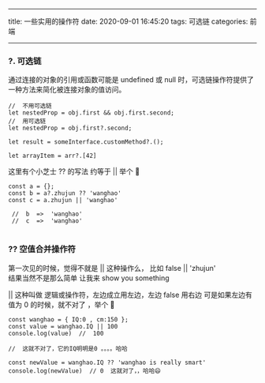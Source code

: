 <!--
 * @Author: your name
 * @Date: 2020-09-01 16:45:20
 * @LastEditTime: 2020-09-09 19:04:30
 * @LastEditors: Please set LastEditors
 * @Description: In User Settings Edit
 * @FilePath: /博客/source/_posts/operator.md
-->

---

title: 一些实用的操作符
date: 2020-09-01 16:45:20
tags: 可选链
categories: 前端

---

### ?. 可选链

通过连接的对象的引用或函数可能是 undefined 或 null 时，可选链操作符提供了一种方法来简化被连接对象的值访问。

```
//  不用可选链
let nestedProp = obj.first && obj.first.second;
//  用可选链
let nestedProp = obj.first?.second;

let result = someInterface.customMethod?.();

let arrayItem = arr?.[42]
```

这里有个小芝士 ?? 的写法 约等于 || 举个 🌰

```
const a = {};
const b = a?.zhujun ?? 'wanghao'
const c = a.zhujun || 'wanghao'

 //  b  =>  'wanghao'
 //  c  =>  'wanghao'


```

### ?? 空值合并操作符

第一次见的时候，觉得不就是 || 这种操作么， 比如 false || 'zhujun'  
结果当然不是那么简单
让我来 show you something

|| 这种叫做 逻辑或操作符，左边成立用左边，左边 false 用右边 可是如果左边有值为 0 的时候，就不对了 ，举个 🌰

```
const wanghao = { IQ:0 , cm:150 };
const value = wanghao.IQ || 100
console.log(value)  //  100

//  这就不对了，它的IQ明明是0 。。。。哈哈

const newValue = wanghao.IQ ?? 'wanghao is really smart'
console.log(newValue)  // 0  这就对了，，哈哈😄
```
